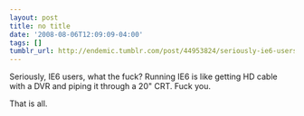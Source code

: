 ```yaml
---
layout: post
title: no title
date: '2008-08-06T12:09:09-04:00'
tags: []
tumblr_url: http://endemic.tumblr.com/post/44953824/seriously-ie6-users-what-the-fuck-running-ie6
---
```

Seriously, IE6 users, what the fuck? Running IE6 is like getting HD cable with a DVR and piping it through a 20" CRT. Fuck you.

That is all.


